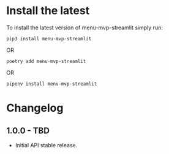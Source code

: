 Install the latest
===================

To install the latest version of menu-mvp-streamlit simply run:

`pip3 install menu-mvp-streamlit`

OR

`poetry add menu-mvp-streamlit`

OR

`pipenv install menu-mvp-streamlit`


Changelog
=========
## 1.0.0 - TBD
- Initial API stable release.
